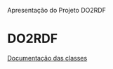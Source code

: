 Apresentação do Projeto DO2RDF

# DO2RDF


<a href='https://htmlpreview.github.com/?https://github.com/fernandoantoniodantas/DO2RDF/blob/master/Documentation/index.html'>Documentação das classes</a>



